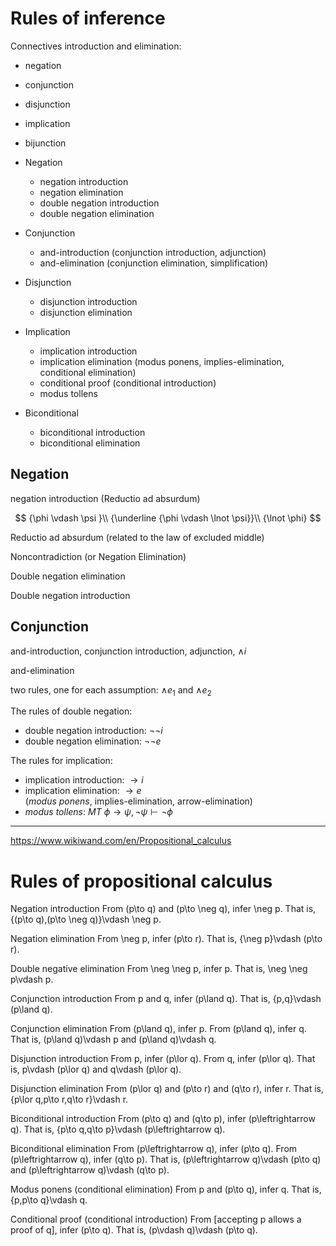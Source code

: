 # Rules of inference

Connectives introduction and elimination:
- negation
- conjunction
- disjunction
- implication
- bijunction


- Negation
  - negation introduction
  - negation elimination
  - double negation introduction
  - double negation elimination
- Conjunction
  - and-introduction (conjunction introduction, adjunction)
  - and-elimination (conjunction elimination, simplification)
- Disjunction
  - disjunction introduction
  - disjunction elimination
- Implication
  - implication introduction
  - implication elimination (modus ponens, implies-elimination, conditional elimination) 
  - conditional proof (conditional introduction) 
  - modus tollens
- Biconditional
  - biconditional introduction
  - biconditional elimination



## Negation

negation introduction (Reductio ad absurdum)


$$
{\phi \vdash \psi }\\
{\underline {\phi \vdash \lnot \psi}}\\
{\lnot \phi}
$$


Reductio ad absurdum (related to the law of excluded middle)


Noncontradiction (or Negation Elimination)

Double negation elimination

Double negation introduction



## Conjunction


and-introduction, conjunction introduction, adjunction, $\wedge{i}$

and-elimination

two rules, one for each assumption: $\wedge{e_1}$ and $\wedge{e_2}$


The rules of double negation:
- double negation introduction: $\neg\neg{i}$
- double negation elimination: $\neg\neg{e}$

The rules for implication:
- implication introduction: $\rightarrow{i}$
- implication elimination: $\rightarrow{e}$    
  (_modus ponens_,  implies-elimination, arrow-elimination)
- _modus tollens_: $MT$
$\phi \rightarrow \psi, \neg \psi \vdash \neg \phi$


---

https://www.wikiwand.com/en/Propositional_calculus


# Rules of propositional calculus


Negation introduction
From (p\to q) and (p\to \neg q), infer \neg p.
That is, \{(p\to q),(p\to \neg q)\}\vdash \neg p.

Negation elimination
From \neg p, infer (p\to r).
That is, \{\neg p\}\vdash (p\to r).

Double negative elimination
From \neg \neg p, infer p.
That is, \neg \neg p\vdash p.

Conjunction introduction
From p and q, infer (p\land q).
That is, \{p,q\}\vdash (p\land q).

Conjunction elimination
From (p\land q), infer p.
From (p\land q), infer q.
That is, (p\land q)\vdash p and (p\land q)\vdash q.

Disjunction introduction
From p, infer (p\lor q).
From q, infer (p\lor q).
That is, p\vdash (p\lor q) and q\vdash (p\lor q).

Disjunction elimination
From (p\lor q) and (p\to r) and (q\to r), infer r.
That is, \{p\lor q,p\to r,q\to r\}\vdash r.

Biconditional introduction
From (p\to q) and (q\to p), infer (p\leftrightarrow q).
That is, \{p\to q,q\to p\}\vdash (p\leftrightarrow q).

Biconditional elimination
From (p\leftrightarrow q), infer (p\to q).
From (p\leftrightarrow q), infer (q\to p).
That is, (p\leftrightarrow q)\vdash (p\to q) and (p\leftrightarrow q)\vdash (q\to p).

Modus ponens (conditional elimination) 
From p and (p\to q), infer q.
That is, \{p,p\to q\}\vdash q.

Conditional proof (conditional introduction) 
From [accepting p allows a proof of q], infer (p\to q).
That is, (p\vdash q)\vdash (p\to q).

